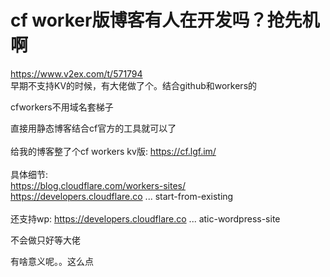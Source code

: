 # cf worker版博客有人在开发吗？抢先机啊


https://www.v2ex.com/t/571794<br />
早期不支持KV的时候，有大佬做了个。结合github和workers的<img id="aimg_Bu2BN" onclick="zoom(this, this.src, 0, 0, 0)" class="zoom" src="https://cdn.jsdelivr.net/gh/hishis/forum-master/public/images/patch.gif" onmouseover="img_onmouseoverfunc(this)" onload="thumbImg(this)" border="0" alt="" />

cfworkers不用域名套梯子<img src="static/image/smiley/default/lol.gif" smilieid="12" border="0" alt="" />

直接用静态博客结合cf官方的工具就可以了<br />
<br />
给我的博客整了个cf workers kv版: <a href="https://cf.lgf.im/" target="_blank">https://cf.lgf.im/</a><br />
<br />
具体细节:<br />
<a href="https://blog.cloudflare.com/workers-sites/" target="_blank">https://blog.cloudflare.com/workers-sites/</a><br />
<a href="https://developers.cloudflare.com/workers/platform/sites/start-from-existing" target="_blank">https://developers.cloudflare.co ... start-from-existing</a><br />
<br />
还支持wp: <a href="https://developers.cloudflare.com/workers/tutorials/deploy-a-static-wordpress-site" target="_blank">https://developers.cloudflare.co ... atic-wordpress-site</a>

不会做只好等大佬

有啥意义呢。。这么点
